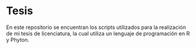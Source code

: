 # Tesis

En este repositorio se encuentran los scripts utilizados para la realización de mi tesis de licenciatura, la cual utiliza un lenguaje de programación en R y Phyton. 
